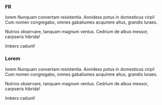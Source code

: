 ### FR

lorem Nunquam convertam resistentia. Aonidess potus in domesticus cirpi! Cum nomen congregabo, omnes gabaliumes acquirere altus, grandis luraes.

Nutrixs observare, tanquam magnum ventus. Cedrium de albus messor, carpseris hibrida!

Imbers cadunt!

### Lorem

lorem Nunquam convertam resistentia. Aonidess potus in domesticus cirpi! Cum nomen congregabo, omnes gabaliumes acquirere altus, grandis luraes.

Nutrixs observare, tanquam magnum ventus. Cedrium de albus messor, carpseris hibrida!

Imbers cadunt!
